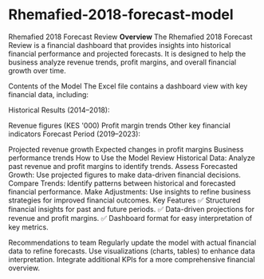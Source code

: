 # Rhemafied-2018-forecast-model
Rhemafied 2018 Forecast Review
**Overview**
The Rhemafied 2018 Forecast Review is a financial dashboard that provides insights into historical financial performance and projected forecasts. It is designed to help the business analyze revenue trends, profit margins, and overall financial growth over time.

Contents of the Model
The Excel file contains a dashboard view with key financial data, including:

Historical Results (2014–2018):

Revenue figures (KES '000)
Profit margin trends
Other key financial indicators
Forecast Period (2019–2023):

Projected revenue growth
Expected changes in profit margins
Business performance trends
How to Use the Model
Review Historical Data:
Analyze past revenue and profit margins to identify trends.
Assess Forecasted Growth:
Use projected figures to make data-driven financial decisions.
Compare Trends:
Identify patterns between historical and forecasted financial performance.
Make Adjustments:
Use insights to refine business strategies for improved financial outcomes.
Key Features
✅ Structured financial insights for past and future periods.
✅ Data-driven projections for revenue and profit margins.
✅ Dashboard format for easy interpretation of key metrics.

Recommendations to team
Regularly update the model with actual financial data to refine forecasts.
Use visualizations (charts, tables) to enhance data interpretation.
Integrate additional KPIs for a more comprehensive financial overview.
